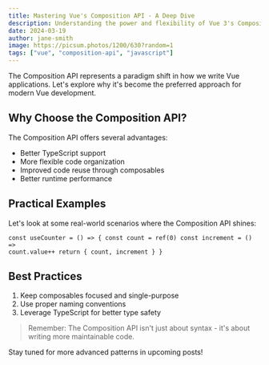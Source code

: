 ```yaml
---
title: Mastering Vue's Composition API - A Deep Dive
description: Understanding the power and flexibility of Vue 3's Composition API through practical examples
date: 2024-03-19
author: jane-smith
image: https://picsum.photos/1200/630?random=1
tags: ["vue", "composition-api", "javascript"]
---
```


The Composition API represents a paradigm shift in how we write Vue applications. Let's explore why it's become the preferred approach for modern Vue development.

## Why Choose the Composition API?

The Composition API offers several advantages:

- Better TypeScript support
- More flexible code organization
- Improved code reuse through composables
- Better runtime performance

## Practical Examples

Let's look at some real-world scenarios where the Composition API shines:

```vue
const useCounter = () => { const count = ref(0) const increment = () =>
count.value++ return { count, increment } }
```

## Best Practices

1. Keep composables focused and single-purpose
2. Use proper naming conventions
3. Leverage TypeScript for better type safety

> Remember: The Composition API isn't just about syntax - it's about writing more maintainable code.

Stay tuned for more advanced patterns in upcoming posts!
